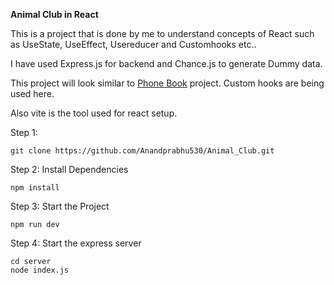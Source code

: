 **Animal Club in React**

This is a project that is done by me to understand concepts of React such as UseState, UseEffect, Usereducer and Customhooks etc..

I have used Express.js for backend and Chance.js to generate Dummy data.

This project will look similar to [Phone Book](https://github.com/Anandprabhu530/phone_book.git) project. Custom hooks are being used here.

Also vite is the tool used for react setup.

Step 1:

```
git clone https://github.com/Anandprabhu530/Animal_Club.git
```

Step 2: Install Dependencies

```
npm install
```

Step 3: Start the Project

```
npm run dev
```

Step 4: Start the express server

```
cd server
node index.js
```
